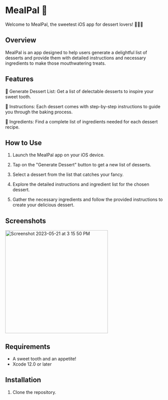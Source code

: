 # MealPal 🍰

Welcome to MealPal, the sweetest iOS app for dessert lovers! 🍨🍪🍰

## Overview

MealPal is an app designed to help users generate a delightful list of desserts and provide them with detailed instructions and necessary ingredients to make those mouthwatering treats.

## Features

🧁 Generate Dessert List: Get a list of delectable desserts to inspire your sweet tooth.

📝 Instructions: Each dessert comes with step-by-step instructions to guide you through the baking process.

🥣 Ingredients: Find a complete list of ingredients needed for each dessert recipe.

## How to Use

1. Launch the MealPal app on your iOS device.

2. Tap on the "Generate Dessert" button to get a new list of desserts.

3. Select a dessert from the list that catches your fancy.

4. Explore the detailed instructions and ingredient list for the chosen dessert.

5. Gather the necessary ingredients and follow the provided instructions to create your delicious dessert.

## Screenshots
<img width="326" alt="Screenshot 2023-05-21 at 3 15 50 PM" src="https://github.com/junaid-ahmed7/MealPal/assets/120530119/0a3a709e-4b4c-4683-8ee7-538465dcc7c3">


## Requirements

- A sweet tooth and an appetite!
- Xcode 12.0 or later

## Installation

1. Clone the repository.
